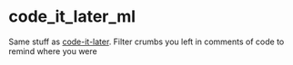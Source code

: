 # code_it_later_ml
Same stuff as [code-it-later](https://github.com/ccqpein/code-it-later). Filter crumbs you left in comments of code to remind where you were
